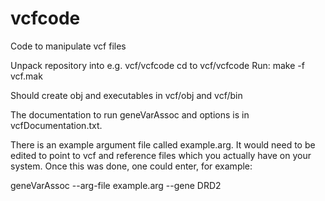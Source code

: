 # vcfcode
Code to manipulate vcf files

Unpack repository into e.g. vcf/vcfcode
cd to vcf/vcfcode
Run:
make -f vcf.mak

Should create obj and executables in vcf/obj and vcf/bin

The documentation to run geneVarAssoc and options is in vcfDocumentation.txt.

There is an example argument file called example.arg. It would need to be edited to point to vcf and reference files which you actually have on your system. Once this was done, one could enter, for example:

geneVarAssoc --arg-file example.arg --gene DRD2
